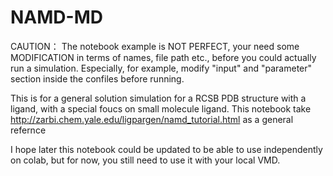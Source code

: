 # NAMD-MD
CAUTION： The notebook example is NOT PERFECT, your need some MODIFICATION in terms of names, file path etc., before you could actually run a simulation.
Especially, for example, modify "input" and "parameter" section inside the confiles before running.

This is for a general solution simulation for a RCSB PDB structure with a ligand, with a special foucs on small molecule ligand.
This notebook take http://zarbi.chem.yale.edu/ligpargen/namd_tutorial.html as a general refernce

I hope later this notebook could be updated to be able to use independently on colab, but for now, you still need to use it with your local VMD.
